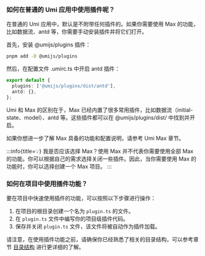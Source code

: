 ### 如何在普通的 Umi 应用中使用插件呢？

在普通的 Umi 应用中，默认是不附带任何插件的。如果你需要使用 Max 的功能，比如数据流、antd 等，你需要手动安装插件并将它们打开。

首先，安装 @umijs/plugins 插件：

```bash
pnpm add -D @umijs/plugins
```

然后，在配置文件 .umirc.ts 中开启 antd 插件：

```ts
export default {
  plugins: ['@umijs/plugins/dist/antd'],
  antd: {},
};
```

Umi 和 Max 的区别在于，Max 已经内置了很多常用插件，比如数据流（initial-state、model）、antd 等。这些插件都可以在 @umijs/plugins/dist/ 中找到并开启。

如果你想进一步了解 Max 具备的功能和配置说明，请参考 Umi Max 章节。

:::info{title=💡} 我是否应该选择 Max？使用 Max 并不代表你需要使用全部 Max 的功能。你可以根据自己的需求选择关闭一些插件。因此，当你需要使用 Max 的功能时，你可以选择创建一个 Max 项目。 :::

### 如何在项目中使用插件功能？

要在项目中快速使用插件的功能，可以按照以下步骤进行操作：

1. 在项目的根目录创建一个名为 `plugin.ts` 的文件。
2. 在 `plugin.ts` 文件中编写你的项目级插件代码。
3. 保存并关闭 `plugin.ts` 文件，该文件将被自动作为插件加载。

请注意，在使用插件功能之前，请确保你已经熟悉了相关的目录结构，可以参考章节 [目录结构](./directory-structure) 进行更详细的了解。
